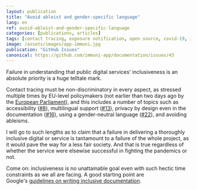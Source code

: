 ```yaml
---
layout: publication
title: "Avoid ableist and gender-specific language"
lang: en
ref: avoid-ableist-and-gender-specific-language
categories: [publications, articles]
tags: [contact tracing, exposure notification, open source, covid-19, italy, immuni]
image: /assets/images/app-immuni.jpg
publication: "GitHub Issues"
canonical: https://github.com/immuni-app/documentation/issues/43
---
```


Failure in understanding that public digital services' inclusiveness is an absolute priority is a huge telltale mark.

Contact tracing must be non-discriminatory in every aspect, as stressed multiple times by EU-level policymakers (not earlier than two days ago by the [European Parliament](https://www.europarl.europa.eu/news/en/press-room/20200512IPR78915/covid-19-tracing-apps-meps-stress-the-need-to-preserve-citizens-privacy)), and this includes a number of topics such as accessibility ([#8](https://github.com/immuni-app/documentation/issues/8)), multilingual support ([#13](https://github.com/immuni-app/documentation/issues/13)), privacy by design even in the documentation ([#16](https://github.com/immuni-app/documentation/issues/16)), using a gender-neutral language ([#22](https://github.com/immuni-app/documentation/issues/22)), and avoiding ableisms.

I will go to such lengths as to claim that a failure in delivering a thoroughly inclusive digital or service is tantamount to a failure of the whole project, as it would pave the way for a less fair society. And that is true regardless of whether the service were elsewise successful in fighting the pandemics or not.

Come on: inclusiveness is no unattainable goal even with such hectic time constraints as we all are facing. A good starting point are Google's [guidelines on writing inclusive documentation](https://developers.google.com/style/inclusive-documentation).